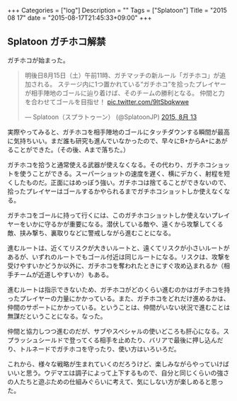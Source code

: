 +++
Categories = ["log"]
Description = ""
Tags = ["Splatoon"]
Title = "2015 08 17"
date = "2015-08-17T21:45:33+09:00"
+++

## Splatoon ガチホコ解禁
ガチホコが始まった。

<blockquote class="twitter-tweet" lang="ja"><p lang="ja" dir="ltr">明後日8月15日（土）午前11時、ガチマッチの新ルール「ガチホコ」が追加される。&#10;ステージ内に1つ置かれている“ガチホコ”を拾ったプレイヤーが相手陣地のゴールに辿り着けば、そのチームの勝利となる。&#10;仲間と力を合わせてゴールを目指せ！ <a href="http://t.co/9ltSbqkwwe">pic.twitter.com/9ltSbqkwwe</a></p>&mdash; Splatoon（スプラトゥーン） (@SplatoonJP) <a href="https://twitter.com/SplatoonJP/status/631827753893933057">2015, 8月 13</a></blockquote>
<script async src="//platform.twitter.com/widgets.js" charset="utf-8"></script>

実際やってみると、ガチホコを相手陣地のゴールにタッチダウンする瞬間が最高に気持ちいい。まだ誰も研究も進んでいなかったので、早々にB+からA+にあがることができた。（その後、Aまで落ちた。）

ガチホコを拾うと通常使える武器が使えなくなる。その代わり、ガチホコショットを使うことができる。スーパーショットの速度を遅く、横にデカく、射程を短くしたものだ。正面にはめっぽう強い。ガチホコは捨てることができないので、拾ったプレイヤーはゴールするかやられるまでガチホコショットしか使えなくなる。

ガチホコをゴールに持って行くには、このガチホコショットしか使えないプレイヤーをいかに守るかが重要になる。潜伏している敵や、遠くから攻撃してくる敵、挟み撃ち、裏取りなどに警戒しながら進むことになる。

進むルートは、近くてリスクが大きいルートと、遠くてリスクが小さいルートがあるが、いずれのルートでもゴール付近は同じルートになる。リスクは、攻撃を受けやすいかどうか以外に、ガチホコを奪われたときにすぐ攻め込まれるか（相手チームが近道しやすいか）もある。

進むルートは指示できないため、ガチホコがどのくらい進むのかはガチホコを持ったプレイヤーの力量にかかっている。また、ガチホコをどれだけ進めるかは、仲間のサポートにかかっている。ということは、仲間がいない状況で進むことは無謀だということになる。なった。

仲間と協力しつつ進むのだが、サブやスペシャルの使いどころも肝心になる。スプラッシュシールドで登ってくる相手を止めたり、バリアで最後に押し込んだり、トルネードでガチホコを守ったり、使い方はいろいろだ。

これから、様々な戦略が生まれていくのだろうけど、楽しみながらやっていけばいいと思う。ウデマエは調子によって上下するもので、自分と同じくらいの強さの人たちと遊ぶための仕組みぐらいに考えて、気にしない方が楽しめると思った。